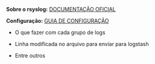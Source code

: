 __Sobre o rsyslog:__ [DOCUMENTAÇÃO OFICIAL](https://www.rsyslog.com/)

__Configuração:__ [GUIA DE CONFIGURAÇÃO](https://www.rsyslog.com/doc/v8-stable/configuration/index.html)

  - O que fazer com cada grupo de logs
 
  - Linha modificada no arquivo para enviar para logstash

  - Entre outros  
